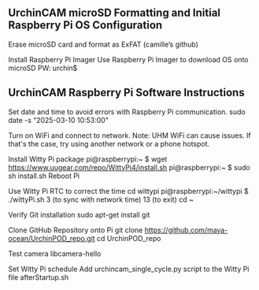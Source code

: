 
UrchinCAM microSD Formatting and Initial Raspberry Pi OS Configuration
---------------------------------------------------------------
Erase microSD card and format as ExFAT (camille’s github)

Install Raspberry Pi Imager 
Use Raspberry Pi Imager to download OS onto microSD
PW: urchin$

UrchinCAM Raspberry Pi Software Instructions
---------------------------------------------------------------
Set date and time to avoid errors with Raspberry Pi communication. 
    sudo date -s “2025-03-10 10:53:00”

Turn on WiFi and connect to network.
Note: UHM WiFi can cause issues. If that's the case, try using another network or a phone hotspot. 

Install Witty Pi package
  pi@raspberrypi:~ $ wget https://www.uugear.com/repo/WittyPi4/install.sh
  pi@raspberrypi:~ $ sudo sh install.sh
  Reboot Pi

Use Witty Pi RTC to correct the time 
  cd wittypi
  pi@raspberrypi:~/wittypi $ ./wittyPi.sh
  3 (to sync with network time)
  13 (to exit)
  cd ~
  
Verify Git installation
  sudo apt-get install git

Clone GitHub Repository onto Pi
  git clone https://github.com/maya-ocean/UrchinPOD_repo.git
  cd UrchinPOD_repo

Test camera 
  libcamera-hello 

Set Witty Pi schedule
Add urchincam_single_cycle.py script to the Witty Pi file afterStartup.sh
